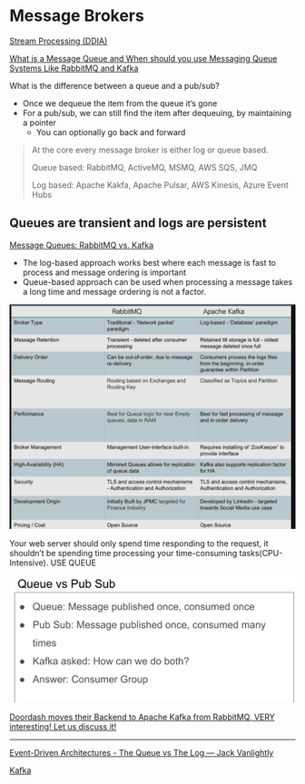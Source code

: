 # Message Brokers

[Stream Processing (DDIA)](Message%20Brokers%2029b87a4c207a498ab0a8eb2735b15bdd/Stream%20Processing%20(DDIA)%20f4987f81092d4e0cb9f8f95cdd325250.md)

[What is a Message Queue and When should you use Messaging Queue Systems Like RabbitMQ and Kafka](https://www.youtube.com/watch?v=W4_aGb_MOls)

What is the difference between a queue and a pub/sub? 

- Once we dequeue the item from the queue it’s gone
- For a pub/sub, we can still find the item after dequeuing, by maintaining a pointer
    - You can optionally go back and forward

> At the core every message broker is either log or queue based.
> 
> 
> Queue based: RabbitMQ, ActiveMQ, MSMQ, AWS SQS, JMQ
> 
> Log based: Apache Kakfa, Apache Pulsar, AWS Kinesis, Azure Event Hubs
> 

## Queues are transient and logs are persistent

[Message Queues: RabbitMQ vs. Kafka](https://medium.com/@ramekris/message-queues-rabbitmq-vs-kafka-335076a5ff88)

- The log-based approach works best where each message is fast to process and message ordering is important
- Queue-based approach can be used when processing a message takes a long time and message ordering is not a factor.

![Untitled](Message%20Brokers%2029b87a4c207a498ab0a8eb2735b15bdd/Untitled.png)

Your web server should only spend time responding to the request, it shouldn’t be spending time processing your time-consuming tasks(CPU-Intensive). USE QUEUE

![Untitled](Message%20Brokers%2029b87a4c207a498ab0a8eb2735b15bdd/Untitled%201.png)

[Doordash moves their Backend to Apache Kafka from RabbitMQ, VERY interesting! Let us discuss it!](https://www.youtube.com/watch?v=sXjWTLMGmVY)

---

[Event-Driven Architectures - The Queue vs The Log — Jack Vanlightly](https://jack-vanlightly.com/blog/2018/5/20/event-driven-architectures-the-queue-vs-the-log)

[Kafka](Message%20Brokers%2029b87a4c207a498ab0a8eb2735b15bdd/Kafka%2060efa40da813472bafbd67e8f75131bf.md)